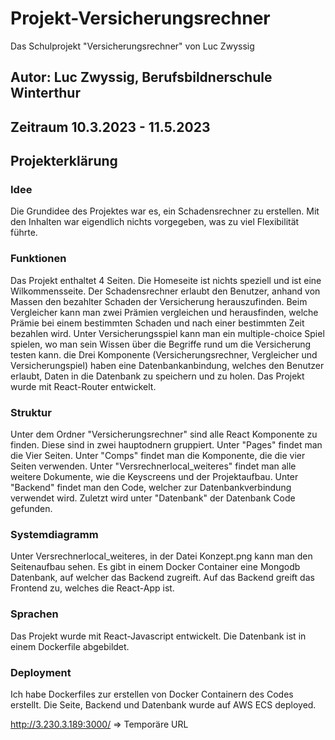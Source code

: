 # Projekt-Versicherungsrechner
Das Schulprojekt "Versicherungsrechner" von Luc Zwyssig

## Autor: Luc Zwyssig, Berufsbildnerschule Winterthur

## Zeitraum 10.3.2023 - 11.5.2023

## Projekterklärung

### Idee 
Die Grundidee des Projektes war es, ein Schadensrechner zu erstellen. Mit den Inhalten war eigendlich nichts vorgegeben, was zu viel Flexibilität führte. 

### Funktionen
Das Projekt enthaltet 4 Seiten. Die Homeseite ist nichts speziell und ist eine Wilkommensseite. Der Schadensrechner erlaubt den Benutzer, anhand von Massen den bezahlter Schaden der Versicherung herauszufinden. Beim Vergleicher kann man zwei Prämien vergleichen und herausfinden, welche Prämie bei einem bestimmten Schaden und nach einer bestimmten Zeit bezahlen wird. Unter Versicherungsspiel kann man ein multiple-choice Spiel spielen, wo man sein Wissen über die Begriffe rund um die Versicherung testen kann. die Drei Komponente (Versicherungsrechner, Vergleicher und Versicherungspiel) haben eine Datenbankanbindung, welches den Benutzer erlaubt, Daten in die Datenbank zu speichern und zu holen. Das Projekt wurde mit React-Router entwickelt.
### Struktur
Unter dem Ordner "Versicherungsrechner" sind alle React Komponente zu finden. Diese sind in zwei hauptodnern gruppiert. Unter "Pages" findet man die Vier Seiten. Unter "Comps" findet man die Komponente, die die vier Seiten verwenden. Unter "Versrechnerlocal_weiteres" findet man alle weitere Dokumente, wie die Keyscreens und der Projektaufbau. Unter "Backend" findet man den Code, welcher zur Datenbankverbindung verwendet wird. Zuletzt wird unter "Datenbank" der Datenbank Code gefunden.

### Systemdiagramm
Unter Versrechnerlocal_weiteres, in der Datei Konzept.png kann man den Seitenaufbau sehen. Es gibt in einem Docker Container eine Mongodb Datenbank, auf welcher das Backend zugreift. Auf das Backend greift das Frontend zu, welches die React-App ist. 
### Sprachen
Das Projekt wurde mit React-Javascript entwickelt. Die Datenbank ist in einem Dockerfile abgebildet. 
### Deployment
Ich habe Dockerfiles zur erstellen von Docker Containern des Codes erstellt. Die Seite, Backend und Datenbank wurde auf AWS ECS deployed.


http://3.230.3.189:3000/ => Temporäre URL

